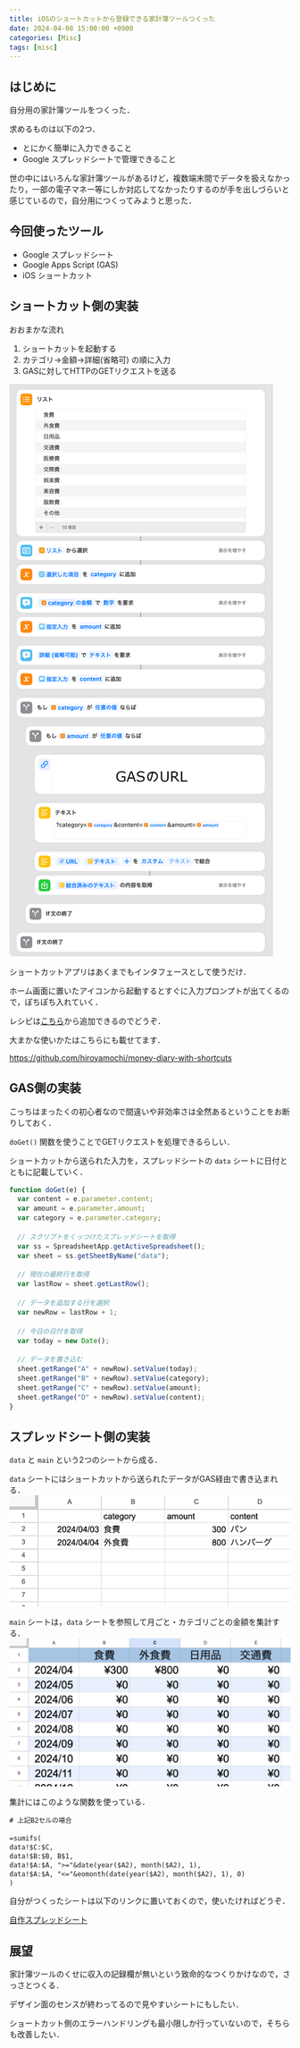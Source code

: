 ```yaml
---
title: iOSのショートカットから登録できる家計簿ツールつくった
date: 2024-04-08 15:00:00 +0900
categories: [Misc]
tags: [misc]
---
```

## はじめに
自分用の家計簿ツールをつくった．

求めるものは以下の2つ．
- とにかく簡単に入力できること
- Google スプレッドシートで管理できること

世の中にはいろんな家計簿ツールがあるけど，複数端末間でデータを扱えなかったり，一部の電子マネー等にしか対応してなかったりするのが手を出しづらいと感じているので，自分用につくってみようと思った．

## 今回使ったツール
- Google スプレッドシート
- Google Apps Script (GAS)
- iOS ショートカット

## ショートカット側の実装

おおまかな流れ
1. ショートカットを起動する
2. カテゴリ→金額→詳細(省略可) の順に入力
3. GASに対してHTTPのGETリクエストを送る

![alt](/assets/img/240408_shortcut1.png)

ショートカットアプリはあくまでもインタフェースとして使うだけ．

ホーム画面に置いたアイコンから起動するとすぐに入力プロンプトが出てくるので，ぽちぽち入れていく．

レシピは[こちら](https://www.icloud.com/shortcuts/d831adcb4121416eab0e9d6973f35d1b)から追加できるのでどうぞ．

大まかな使いかたはこちらにも載せてます．

https://github.com/hiroyamochi/money-diary-with-shortcuts

## GAS側の実装

こっちはまったくの初心者なので間違いや非効率さは全然あるということをお断りしておく．

`doGet()` 関数を使うことでGETリクエストを処理できるらしい．

ショートカットから送られた入力を，スプレッドシートの `data` シートに日付とともに記載していく．

```js
function doGet(e) {
  var content = e.parameter.content;
  var amount = e.parameter.amount;
  var category = e.parameter.category;

  // スクリプトをくっつけたスプレッドシートを取得
  var ss = SpreadsheetApp.getActiveSpreadsheet();
  var sheet = ss.getSheetByName("data");

  // 現在の最終行を取得
  var lastRow = sheet.getLastRow();

  // データを追加する行を選択
  var newRow = lastRow + 1;

  // 今日の日付を取得
  var today = new Date();

  // データを書き込む
  sheet.getRange("A" + newRow).setValue(today);
  sheet.getRange("B" + newRow).setValue(category);
  sheet.getRange("C" + newRow).setValue(amount);
  sheet.getRange("D" + newRow).setValue(content);
}

```

## スプレッドシート側の実装

`data` と `main` という2つのシートから成る．

`data` シートにはショートカットから送られたデータがGAS経由で書き込まれる．
![alt](/assets/img/240408_ss.png)

`main` シートは，`data` シートを参照して月ごと・カテゴリごとの金額を集計する．
![alt](/assets/img/240408_main.png)

集計にはこのような関数を使っている．

```
# 上記B2セルの場合

=sumifs(
data!$C:$C,
data!$B:$B, B$1, 
data!$A:$A, ">="&date(year($A2), month($A2), 1), 
data!$A:$A, "<="&eomonth(date(year($A2), month($A2), 1), 0)
)
```

自分がつくったシートは以下のリンクに置いておくので，使いたければどうぞ．

[自作スプレッドシート](https://docs.google.com/spreadsheets/d/1d7UOEItv7y8aqK0DoTNbIn-rak_Q76Fuysm4hnNh_oA/edit?usp=sharing)


## 展望
家計簿ツールのくせに収入の記録欄が無いという致命的なつくりかけなので，さっさとつくる．

デザイン面のセンスが終わってるので見やすいシートにもしたい．

ショートカット側のエラーハンドリングも最小限しか行っていないので，そちらも改善したい．
